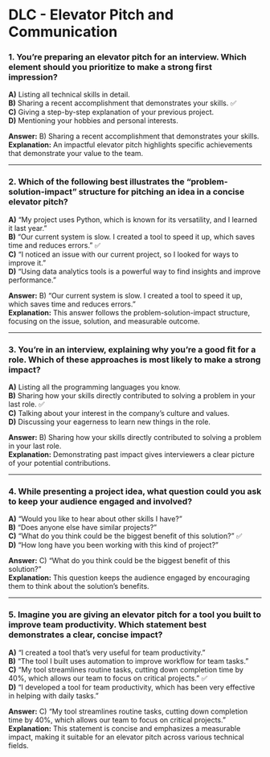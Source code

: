 # **DLC - Elevator Pitch and Communication**  

### **1. You’re preparing an elevator pitch for an interview. Which element should you prioritize to make a strong first impression?**  
**A)** Listing all technical skills in detail.  
**B)** Sharing a recent accomplishment that demonstrates your skills. ✅  
**C)** Giving a step-by-step explanation of your previous project.  
**D)** Mentioning your hobbies and personal interests.  

**Answer:** B) Sharing a recent accomplishment that demonstrates your skills.  
**Explanation:** An impactful elevator pitch highlights specific achievements that demonstrate your value to the team.  

---

### **2. Which of the following best illustrates the “problem-solution-impact” structure for pitching an idea in a concise elevator pitch?**  
**A)** “My project uses Python, which is known for its versatility, and I learned it last year.”  
**B)** “Our current system is slow. I created a tool to speed it up, which saves time and reduces errors.” ✅  
**C)** “I noticed an issue with our current project, so I looked for ways to improve it.”  
**D)** “Using data analytics tools is a powerful way to find insights and improve performance.”  

**Answer:** B) “Our current system is slow. I created a tool to speed it up, which saves time and reduces errors.”  
**Explanation:** This answer follows the problem-solution-impact structure, focusing on the issue, solution, and measurable outcome.  

---

### **3. You’re in an interview, explaining why you’re a good fit for a role. Which of these approaches is most likely to make a strong impact?**  
**A)** Listing all the programming languages you know.  
**B)** Sharing how your skills directly contributed to solving a problem in your last role. ✅  
**C)** Talking about your interest in the company’s culture and values.  
**D)** Discussing your eagerness to learn new things in the role.  

**Answer:** B) Sharing how your skills directly contributed to solving a problem in your last role.  
**Explanation:** Demonstrating past impact gives interviewers a clear picture of your potential contributions.  

---

### **4. While presenting a project idea, what question could you ask to keep your audience engaged and involved?**  
**A)** “Would you like to hear about other skills I have?”  
**B)** “Does anyone else have similar projects?”  
**C)** “What do you think could be the biggest benefit of this solution?” ✅  
**D)** “How long have you been working with this kind of project?”  

**Answer:** C) “What do you think could be the biggest benefit of this solution?”  
**Explanation:** This question keeps the audience engaged by encouraging them to think about the solution’s benefits.  

---

### **5. Imagine you are giving an elevator pitch for a tool you built to improve team productivity. Which statement best demonstrates a clear, concise impact?**  
**A)** “I created a tool that’s very useful for team productivity.”  
**B)** “The tool I built uses automation to improve workflow for team tasks.”  
**C)** “My tool streamlines routine tasks, cutting down completion time by 40%, which allows our team to focus on critical projects.” ✅  
**D)** “I developed a tool for team productivity, which has been very effective in helping with daily tasks.”  

**Answer:** C) “My tool streamlines routine tasks, cutting down completion time by 40%, which allows our team to focus on critical projects.”  
**Explanation:** This statement is concise and emphasizes a measurable impact, making it suitable for an elevator pitch across various technical fields.  
